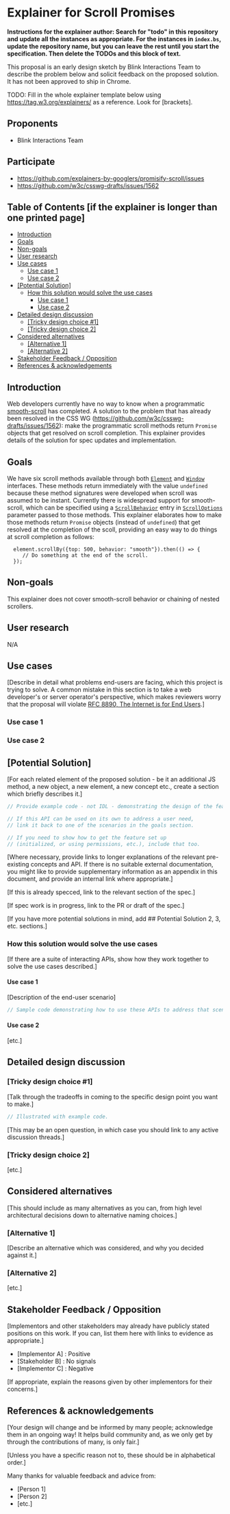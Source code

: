 # Explainer for Scroll Promises

**Instructions for the explainer author: Search for "todo" in this repository and update all the
instances as appropriate. For the instances in `index.bs`, update the repository name, but you can
leave the rest until you start the specification. Then delete the TODOs and this block of text.**

This proposal is an early design sketch by Blink Interactions Team to describe the problem below and solicit
feedback on the proposed solution. It has not been approved to ship in Chrome.

TODO: Fill in the whole explainer template below using https://tag.w3.org/explainers/ as a
reference. Look for [brackets].

## Proponents
- Blink Interactions Team

## Participate
- https://github.com/explainers-by-googlers/promisify-scroll/issues
- https://github.com/w3c/csswg-drafts/issues/1562

## Table of Contents [if the explainer is longer than one printed page]

<!-- Update this table of contents by running `npx doctoc README.md` -->
<!-- START doctoc generated TOC please keep comment here to allow auto update -->
<!-- DON'T EDIT THIS SECTION, INSTEAD RE-RUN doctoc TO UPDATE -->

- [Introduction](#introduction)
- [Goals](#goals)
- [Non-goals](#non-goals)
- [User research](#user-research)
- [Use cases](#use-cases)
  - [Use case 1](#use-case-1)
  - [Use case 2](#use-case-2)
- [[Potential Solution]](#potential-solution)
  - [How this solution would solve the use cases](#how-this-solution-would-solve-the-use-cases)
    - [Use case 1](#use-case-1-1)
    - [Use case 2](#use-case-2-1)
- [Detailed design discussion](#detailed-design-discussion)
  - [[Tricky design choice #1]](#tricky-design-choice-1)
  - [[Tricky design choice 2]](#tricky-design-choice-2)
- [Considered alternatives](#considered-alternatives)
  - [[Alternative 1]](#alternative-1)
  - [[Alternative 2]](#alternative-2)
- [Stakeholder Feedback / Opposition](#stakeholder-feedback--opposition)
- [References & acknowledgements](#references--acknowledgements)

<!-- END doctoc generated TOC please keep comment here to allow auto update -->

## Introduction

Web developers currently have no way to know when a programmatic [smooth-scroll](https://drafts.csswg.org/cssom-view/#concept-smooth-scroll) has completed.  A solution to the problem that has already been resolved in the CSS WG (https://github.com/w3c/csswg-drafts/issues/1562): make the programmatic scroll methods return `Promise` objects that get resolved on scroll completion.  This explainer provides details of the solution for spec updates and implementation.

## Goals

We have six scroll methods available through both [`Element`](https://drafts.csswg.org/cssom-view/#extension-to-the-element-interface) and [`Window`](https://drafts.csswg.org/cssom-view/#extensions-to-the-window-interface) interfaces.  These methods return immediately with the value `undefined` because these method signatures were developed when scroll was assumed to be instant.  Currently there is widespread support for smooth-scroll, which can be specified using a [`ScrollBehavior`](https://drafts.csswg.org/cssom-view/#enumdef-scrollbehavior) entry in [`ScrollOptions`](https://drafts.csswg.org/cssom-view/#dictdef-scrolloptions) parameter passed to those methods.  This explainer elaborates how to make those methods return `Promise` objects (instead of `undefined`) that get resolved at the completion of the scoll, providing an easy way to do things at scroll completion as follows:
```JS
  element.scrollBy({top: 500, behavior: "smooth"}).then(() => {
     // Do something at the end of the scroll.
  });
```

## Non-goals

This explainer does not cover smooth-scroll behavior or chaining of nested scrollers.

## User research

N/A

## Use cases

[Describe in detail what problems end-users are facing, which this project is trying to solve. A
common mistake in this section is to take a web developer's or server operator's perspective, which
makes reviewers worry that the proposal will violate [RFC 8890, The Internet is for End
Users](https://www.rfc-editor.org/rfc/rfc8890).]

### Use case 1

### Use case 2

<!-- In your initial explainer, you shouldn't be attached or appear attached to any of the potential
solutions you describe below this. -->

## [Potential Solution]

[For each related element of the proposed solution - be it an additional JS method, a new object, a new element, a new concept etc., create a section which briefly describes it.]

```js
// Provide example code - not IDL - demonstrating the design of the feature.

// If this API can be used on its own to address a user need,
// link it back to one of the scenarios in the goals section.

// If you need to show how to get the feature set up
// (initialized, or using permissions, etc.), include that too.
```

[Where necessary, provide links to longer explanations of the relevant pre-existing concepts and API.
If there is no suitable external documentation, you might like to provide supplementary information as an appendix in this document, and provide an internal link where appropriate.]

[If this is already specced, link to the relevant section of the spec.]

[If spec work is in progress, link to the PR or draft of the spec.]

[If you have more potential solutions in mind, add ## Potential Solution 2, 3, etc. sections.]

### How this solution would solve the use cases

[If there are a suite of interacting APIs, show how they work together to solve the use cases described.]

#### Use case 1

[Description of the end-user scenario]

```js
// Sample code demonstrating how to use these APIs to address that scenario.
```

#### Use case 2

[etc.]

## Detailed design discussion

### [Tricky design choice #1]

[Talk through the tradeoffs in coming to the specific design point you want to make.]

```js
// Illustrated with example code.
```

[This may be an open question,
in which case you should link to any active discussion threads.]

### [Tricky design choice 2]

[etc.]

## Considered alternatives

[This should include as many alternatives as you can,
from high level architectural decisions down to alternative naming choices.]

### [Alternative 1]

[Describe an alternative which was considered,
and why you decided against it.]

### [Alternative 2]

[etc.]

## Stakeholder Feedback / Opposition

[Implementors and other stakeholders may already have publicly stated positions on this work. If you can, list them here with links to evidence as appropriate.]

- [Implementor A] : Positive
- [Stakeholder B] : No signals
- [Implementor C] : Negative

[If appropriate, explain the reasons given by other implementors for their concerns.]

## References & acknowledgements

[Your design will change and be informed by many people; acknowledge them in an ongoing way! It helps build community and, as we only get by through the contributions of many, is only fair.]

[Unless you have a specific reason not to, these should be in alphabetical order.]

Many thanks for valuable feedback and advice from:

- [Person 1]
- [Person 2]
- [etc.]
